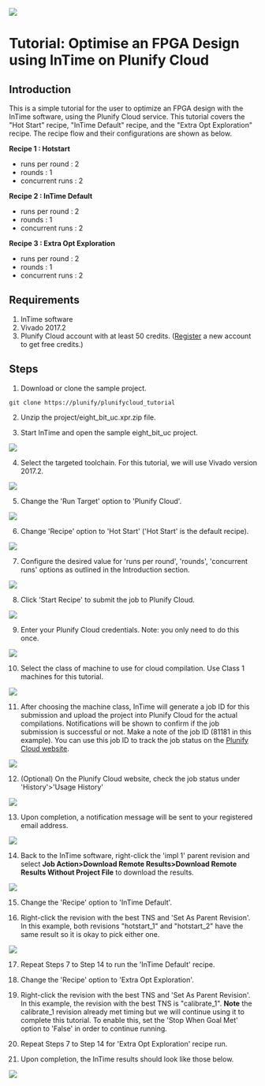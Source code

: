 <img src="images/Plunify_Cloud_InTime.png" /><h1>Tutorial: Optimise an FPGA Design using InTime on Plunify Cloud</h1>


## Introduction
This is a simple tutorial for the user to optimize an FPGA design with the InTime software, using the Plunify Cloud service. This tutorial covers the "Hot Start" recipe, "InTime Default" recipe, and the "Extra Opt Exploration" recipe. The recipe flow and their configurations are shown as below.

**Recipe 1 : Hotstart**
  - runs per round  : 2
  - rounds          : 1
  - concurrent runs : 2
  
**Recipe 2 : InTime Default**
  - runs per round  : 2
  - rounds          : 1
  - concurrent runs : 2

**Recipe 3 : Extra Opt Exploration**
  - runs per round  : 2
  - rounds          : 1
  - concurrent runs : 2

## Requirements
1. InTime software
2. Vivado 2017.2
3. Plunify Cloud account with at least 50 credits. ([Register](https://cloud.plunify.com/register) a new account to get  free credits.)

## Steps

1. Download or clone the sample project.

`git clone https://plunify/plunifycloud_tutorial`

2. Unzip the project/eight_bit_uc.xpr.zip file.

3. Start InTime and open the sample eight_bit_uc project.
<p align="left"><img src="images/open_project.png" /></p>

4. Select the targeted toolchain. For this tutorial, we will use Vivado version 2017.2.
<p align="left"><img src="images/select_toolchain.png" /></p>

5. Change the 'Run Target' option to 'Plunify Cloud'.
<p align="left"><img src="images/run_target_option.png" /></p>

6. Change 'Recipe' option to 'Hot Start' ('Hot Start' is the default recipe).
<p align="left"><img src="images/recipe_hotstart.png" /></p>

7. Configure the desired value for 'runs per round', 'rounds', 'concurrent runs' options as outlined in the Introduction section.
<p align="left"><img src="images/hotstart_settings.png" /></p>

8. Click 'Start Recipe' to submit the job to Plunify Cloud.
<p align="left"><img src="images/start_recipe_icon.png" /></p>

9. Enter your Plunify Cloud credentials. Note: you only need to do this once.
<p align="left"><img src="images/user_creditial.png" /></p>

10. Select the class of machine to use for cloud compilation. Use Class 1 machines for this tutorial.
<p align="left"><img src="images/select_class_machine.png" /></p>

11. After choosing the machine class, InTime will generate a job ID for this submission and upload the project into Plunify Cloud for the actual compilations. Notifications will be shown to confirm if the job submission is successful or not. Make a note of the job ID (81181 in this example). You can use this job ID to track the job status on the [Plunify Cloud website](https://cloud.plunify.com/).
<p align="left"><img src="images/hotstart_job_submitted.png" /></p>

12. (Optional) On the Plunify Cloud website, check the job status under 'History'>'Usage History'
<p align="left"><img src="images/hotstart_job_status_web.png" /></p>

13. Upon completion, a notification message will be sent to your registered email address.
<p align="left"><img src="images/hotstart_job_completed_email_notification.png" /></p>

14. Back to the InTime software, right-click the 'impl 1' parent revision and select **Job Action>Download Remote Results>Download Remote Results Without Project File** to download the results.
<p align="left"><img src="images/hotstart_download_results.png" /></p>

15. Change the 'Recipe' option to 'InTime Default'.

16. Right-click the revision with the best TNS and 'Set As Parent Revision'. In this example, both revisions "hotstart_1" and "hotstart_2" have the same result so it is okay to pick either one.
<p align="left"><img src="images/intime_default_set_parent_revision.png" /></p>

17. Repeat Steps 7 to Step 14 to run the 'InTime Default' recipe. 

18. Change the 'Recipe' option to 'Extra Opt Exploration'.

19. Right-click the revision with the best TNS and 'Set As Parent Revision'. In this example, the revision with the best TNS is "calibrate_1". **Note** the calibrate_1 revision already met timing but we will continue using it to complete this tutorial. To enable this, set the 'Stop When Goal Met' option to 'False' in order to continue running. 

20. Repeat Steps 7 to Step 14 for 'Extra Opt Exploration' recipe run. 

21. Upon completion, the InTime results should look like those below.
<p align="left"><img src="images/final_result.png" /></p>
